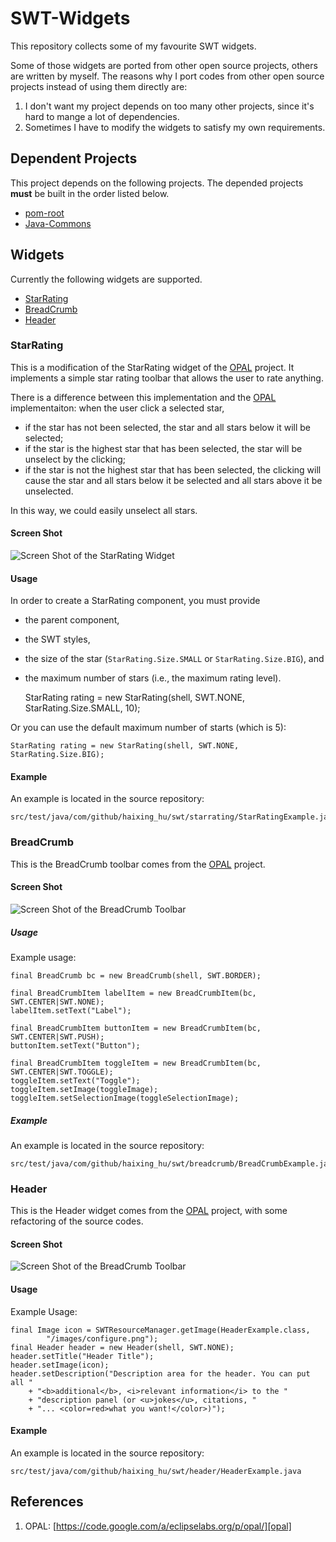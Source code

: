 # SWT-Widgets


This repository collects some of my favourite SWT widgets. 

Some of those widgets are ported from other open source projects, others are written by myself. The reasons why I port codes from other open source projects instead of using them directly are: 

1. I don't want my project depends on too many other projects, since it's hard to mange a lot of dependencies.
2. Sometimes I have to modify the widgets to satisfy my own requirements.

## Dependent Projects

This project depends on the following projects. The depended projects **must** be built in the order listed below.

* [pom-root](https://github.com/Haixing-Hu/pom-root)
* [Java-Commons](https://github.com/Haixing-Hu/commons)

## Widgets

Currently the following widgets are supported.

- [StarRating](#StarRating)
- [BreadCrumb](#BreadCrumb)
- [Header](#Header)

### StarRating

This is a modification of the StarRating widget of the [OPAL][opal] project. It implements a simple star rating toolbar that allows the user to rate anything. 

There is a difference between this implementation and the [OPAL][opal] implementaiton: when the user click a selected star, 

- if the star has not been selected, the star and all stars below it will be selected;
- if the star is the highest star that has been selected, the star will be unselect by the clicking; 
- if the star is not the highest star that has been selected, the clicking will cause the star and all stars below it be selected and all stars above it be unselected. 

In this way, we could easily unselect all stars. 

#### Screen Shot

![Screen Shot of the StarRating Widget](https://raw.githubusercontent.com/Haixing-Hu/swt-widgets/master/screenshots/StarRatingExample.png)

#### Usage

In order to create a StarRating component, you must provide 

- the parent component, 
- the SWT styles, 
- the size of the star (`StarRating.Size.SMALL` or `StarRating.Size.BIG`), and 
- the maximum number of stars (i.e., the maximum rating level).

	StarRating rating = new StarRating(shell, SWT.NONE, StarRating.Size.SMALL, 10);

Or you can use the default maximum number of starts (which is 5):

	StarRating rating = new StarRating(shell, SWT.NONE, StarRating.Size.BIG);
		 
#### Example

An example is located in the source repository:

	src/test/java/com/github/haixing_hu/swt/starrating/StarRatingExample.java


###  BreadCrumb

This is the BreadCrumb toolbar comes from the [OPAL][opal] project.

#### Screen Shot

![Screen Shot of the BreadCrumb Toolbar](https://raw.githubusercontent.com/Haixing-Hu/swt-widgets/master/screenshots/BreadCrumbExample.png)

##### Usage

Example usage:

	final BreadCrumb bc = new BreadCrumb(shell, SWT.BORDER);
	
	final BreadCrumbItem labelItem = new BreadCrumbItem(bc, SWT.CENTER|SWT.NONE);
	labelItem.setText("Label");
	
	final BreadCrumbItem buttonItem = new BreadCrumbItem(bc, SWT.CENTER|SWT.PUSH);
	buttonItem.setText("Button");
	
	final BreadCrumbItem toggleItem = new BreadCrumbItem(bc, SWT.CENTER|SWT.TOGGLE);
	toggleItem.setText("Toggle");
	toggleItem.setImage(toggleImage);
	toggleItem.setSelectionImage(toggleSelectionImage);


##### Example

An example is located in the source repository:

	src/test/java/com/github/haixing_hu/swt/breadcrumb/BreadCrumbExample.java

### Header

This is the Header widget comes from the [OPAL][opal] project, with some refactoring of the source codes. 


#### Screen Shot

![Screen Shot of the BreadCrumb Toolbar](https://raw.githubusercontent.com/Haixing-Hu/swt-widgets/master/screenshots/HeaderExample.png)

#### Usage

Example Usage:

	final Image icon = SWTResourceManager.getImage(HeaderExample.class,
		    "/images/configure.png");
	final Header header = new Header(shell, SWT.NONE);
	header.setTitle("Header Title");
	header.setImage(icon);
	header.setDescription("Description area for the header. You can put all "
	    + "<b>additional</b>, <i>relevant information</i> to the "
	    + "description panel (or <u>jokes</u>, citations, "
	    + "... <color=red>what you want!</color>)");

#### Example

An example is located in the source repository:

	src/test/java/com/github/haixing_hu/swt/header/HeaderExample.java


## References

1. OPAL: [https://code.google.com/a/eclipselabs.org/p/opal/][opal]


[opal]: https://code.google.com/a/eclipselabs.org/p/opal/
